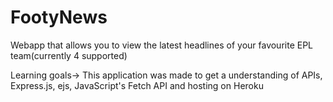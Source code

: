 # FootyNews
Webapp that allows you to view the latest headlines of your favourite EPL team(currently 4 supported)





Learning goals->
This application was made to get a understanding of APIs, Express.js, ejs, JavaScript's Fetch API and hosting on Heroku
